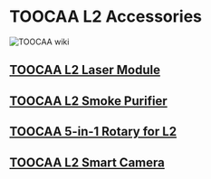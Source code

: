 ﻿---
sidebar_position: 4
sidebar_label: TOOCAA L2 Accessories
---

# TOOCAA L2 Accessories
![TOOCAA wiki](http://wiki-toocaa.oss-cn-hongkong.aliyuncs.com/wiki/2.jpg)
## [TOOCAA L2 Laser Module](https://wiki.toocaa.com/en/toocaal2/TOOCAA%20L2%20Accessories/Laser%20Module/)
## [TOOCAA L2 Smoke Purifier](https://wiki.toocaa.com/en/toocaal2/TOOCAA%20L2%20Accessories/Smoke%20Purifier/)
## [TOOCAA 5-in-1 Rotary for L2](https://wiki.toocaa.com/en/toocaal2/TOOCAA%20L2%20Accessories/in-1-rotary-for-l2)
## [TOOCAA L2 Smart Camera](https://wiki.toocaa.com/en/toocaal2/TOOCAA%20L2%20Accessories/smart-camera)
